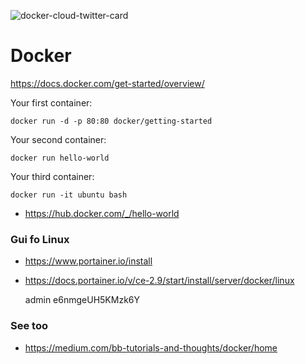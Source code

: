 ![docker-cloud-twitter-card](https://user-images.githubusercontent.com/1257048/95775203-5aa11300-0c98-11eb-9817-e440f1fc4627.png)

# Docker 

https://docs.docker.com/get-started/overview/

Your first container:

    docker run -d -p 80:80 docker/getting-started

Your second container:

    docker run hello-world

Your third container:

    docker run -it ubuntu bash


- https://hub.docker.com/_/hello-world



### Gui fo Linux

- https://www.portainer.io/install
- https://docs.portainer.io/v/ce-2.9/start/install/server/docker/linux

    admin
    e6nmgeUH5KMzk6Y


### See too

- https://medium.com/bb-tutorials-and-thoughts/docker/home

